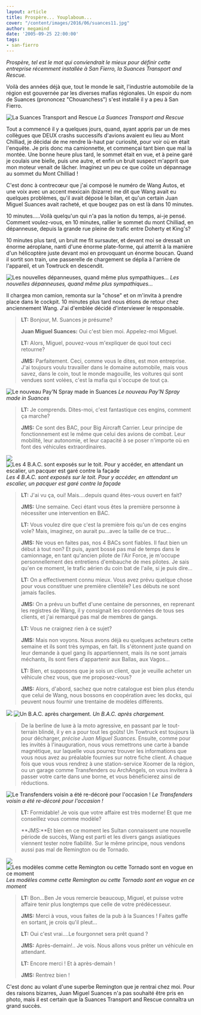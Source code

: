 ```yaml
---
layout: article
title: Prospère... Youplaboum...
cover: "/content/images/2016/06/suances11.jpg"
author: megamind
date: '2005-09-25 22:00:00'
tags:
- san-fierro
---
```


_Prospère, tel est le mot qui conviendrait le mieux pour définir cette entreprise récemment installée à San Fierro, la Suances Transport and Rescue._

Voilà des années déjà que, tout le monde le sait, l'industrie automobile de la région est gouvernée par les diverses mafias régionales. Un espoir du nom de Suances (prononcez "Chouanchess") s'est installé il y a peu à San Fierro.

![La Suances Transport and Rescue](/content/images/2005/01/suances4.jpg)
_La Suances Transport and Rescue_

Tout a commencé il y a quelques jours, quand, ayant appris par un de mes collègues que DEUX crashs successifs d'avions avaient eu lieu au Mont Chilliad, je décidai de me rendre là-haut par curiosité, pour voir où en était l'enquête. Je pris donc ma camionnette, et commençai tant bien que mal la montée. Une bonne heure plus tard, le sommet était en vue, et à peine garé je coulais une bielle, puis une autre, et enfin un bruit suspect m'apprit que mon moteur venait de lâcher. Imaginez un peu ce que coûte un dépannage au sommet du Mont Chilliad !

C'est donc à contrecœur que j'ai composé le numéro de Wang Autos, et une voix avec un accent mexicain (bizarre) me dit que Wang avait eu quelques problèmes, qu'il avait déposé le bilan, et qu'un certain Juan Miguel Suances avait racheté, et que bougez pas on est là dans 10 minutes.

10 minutes.....Voilà quelqu'un qui n'a pas la notion du temps, ai-je pensé. Comment voulez-vous, en 10 minutes, rallier le sommet du mont Chilliad, en dépanneuse, depuis la grande rue pleine de trafic entre Doherty et King's?

10 minutes plus tard, un bruit me fit sursauter, et devant moi se dressait un énorme aéroplane, nanti d'une énorme plate-forme, qui atterrit à la manière d'un hélicoptère juste devant moi en provoquant un énorme boucan. Quand il sortit son train, une passerelle de chargement se déplia à l'arrière de l'appareil, et un Towtruck en descendit.

![Les nouvelles dépanneuses, quand même plus sympathiques...](/content/images/2005/01/suances7.jpg)
_Les nouvelles dépanneuses, quand même plus sympathiques..._

Il chargea mon camion, remonta sur la "chose" et on m'invita à prendre place dans le cockpit. 10 minutes plus tard nous étions de retour chez anciennement Wang. J'ai d'emblée décidé d'interviewer le responsable.

> **LT:** Bonjour, M. Suances je présume?
> 
> **Juan Miguel Suances:** Oui c'est bien moi. Appelez-moi Miguel.
> 
> **LT:** Alors, Miguel, pouvez-vous m'expliquer de quoi tout ceci retourne?
> 
> **JMS:** Parfaitement. Ceci, comme vous le dites, est mon entreprise. J'ai toujours voulu travailler dans le domaine automobile, mais vous savez, dans le coin, tout le monde magouille, les voitures qui sont vendues sont volées, c'est la mafia qui s'occupe de tout ça.

![Le nouveau Pay'N Spray made in Suances](/content/images/2005/01/suances1.jpg)
_Le nouveau Pay'N Spray made in Suances_

> **LT:** Je comprends. Dites-moi, c'est fantastique ces engins, comment ça marche?
> 
> **JMS:** Ce sont des BAC, pour Big Aircraft Carrier. Leur principe de fonctionnement est le même que celui des avions de combat. Leur mobilité, leur autonomie, et leur capacité à se poser n'importe où en font des véhicules extraordinaires.

![](/content/images/2005/01/suances3.jpg)
![Les 4 B.A.C. sont exposés sur le toit. Pour y accéder, en attendant un escalier, un pacquer est garé contre la façade](/content/images/2005/01/suances2.jpg)
_Les 4 B.A.C. sont exposés sur le toit. Pour y accéder, en attendant un escalier, un pacquer est garé contre la façade_

> **LT:** J'ai vu ça, oui! Mais....depuis quand êtes-vous ouvert en fait?
> 
> **JMS:** Une semaine. Ceci étant vous êtes la première personne à nécessiter une intervention en BAC.
> 
> **LT:** Vous voulez dire que c'est la première fois qu'un de ces engins vole? Mais, imaginez, on aurait pu...avec la taille de ce truc...
> 
> **JMS:** Ne vous en faites pas, nos 4 BACs sont fiables. Il faut bien un début à tout non? Et puis, ayant bossé pas mal de temps dans le camionnage, en tant qu'ancien pilote de l'Air Force, je m'occupe personnellement des entretiens d'embauche de mes pilotes. Je sais qu'en ce moment, le trafic aérien du coin bat de l'aile, si je puis dire...
> 
> **LT:** On a effectivement connu mieux. Vous avez prévu quelque chose pour vous constituer une première clientèle? Les débuts ne sont jamais faciles.
> 
> **JMS:** On a prévu un buffet d'une centaine de personnes, en reprenant les registres de Wang, il y consignait les coordonnées de tous ses clients, et j'ai remarqué pas mal de membres de gangs.
> 
> **LT:** Vous ne craignez rien à ce sujet?
> 
> **JMS:** Mais non voyons. Nous avons déjà eu quelques acheteurs cette semaine et ils sont très sympas, en fait. Ils s'étonnent juste quand on leur demande à quel gang ils appartiennent, mais ils ne sont jamais méchants, ils sont fiers d'appartenir aux Ballas, aux Vagos...
> 
> **LT:** Bien, et supposons que je sois un client, que je veuille acheter un véhicule chez vous, que me proposez-vous?
> 
> **JMS:** Alors, d'abord, sachez que notre catalogue est bien plus étendu que celui de Wang, nous bossons en coopération avec les docks, qui peuvent nous fournir une trentaine de modèles différents.

![](/content/images/2005/01/suances9.jpg)
![Un B.A.C. après chargement.](/content/images/2005/01/suances8.jpg)
_Un B.A.C. après chargement._

> De la berline de luxe à la moto agressive, en passant par le tout-terrain blindé, il y en a pour tout les goûts! Un Towtruck est toujours là pour décharger, _précise Juan Miguel Suances._ Ensuite, comme pour les invités à l'inauguration, nous vous remettrons une carte à bande magnétique, sur laquelle vous pourrez trouver les informations que vous nous avez au préalable fournies sur notre fiche client. A chaque fois que vous vous rendrez à une station-service Xoomer de la région, ou un garage comme Transfenders ou ArchAngels, on vous invitera à passer votre carte dans une borne, et vous bénéficierez ainsi de réductions.

![Le Transfenders voisin a été re-décoré pour l'occasion !](/content/images/2005/01/suances9.jpg)
_Le Transfenders voisin a été re-décoré pour l'occasion !_

> **LT:** Formidable! Je vois que votre affaire est très moderne! Et que me conseillez vous comme modèle?
> 
> \*\*JMS:\*\*Et bien en ce moment les Sultan connaissent une nouvelle période de succès, Wang est parti et les divers gangs asiatiques viennent tester notre fiabilité. Sur le même principe, nous vendons aussi pas mal de Remington ou de Tornado.

![](/content/images/2005/01/suances5.jpg)
![Les modèles comme cette Remington ou cette Tornado sont en vogue en ce moment](/content/images/2005/01/suances6.jpg)
_Les modèles comme cette Remington ou cette Tornado sont en vogue en ce moment_

> **LT:** Bon...Ben Je vous remercie beaucoup, Miguel, et puisse votre affaire tenir plus longtemps que celle de votre prédécesseur.
> 
> **JMS:** Merci à vous, vous faites de la pub à la Suances ! Faites gaffe en sortant, je crois qu'il pleut...
> 
> **LT:** Oui c'est vrai....Le fourgonnet sera prêt quand ?
> 
> **JMS:** Après-demain!.. Je vois. Nous allons vous prêter un véhicule en attendant.
> 
> **LT:** Encore merci ! Et à après-demain !
> 
> **JMS:** Rentrez bien !

C'est donc au volant d'une superbe Remington que je rentrai chez moi. Pour des raisons bizarres, Juan Miguel Suances n'a pas souhaité être pris en photo, mais il est certain que la Suances Transport and Rescue connaîtra un grand succès.

<!--kg-card-end: markdown-->
